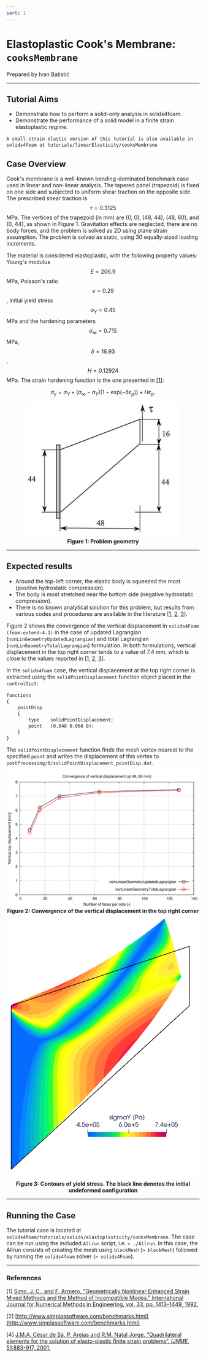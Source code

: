 ```yaml
---
sort: 1
---
```


# Elastoplastic Cook's Membrane: `cooksMembrane`

Prepared by Ivan Batistić

---

## Tutorial Aims

- Demonstrate how to perform a solid-only analysis in solids4foam.
- Demonstrate the performance of a solid model in a finite strain elastoplastic
  regime.

```note
A small-strain elastic version of this tutorial is also available in solids4foam at tutorials/linearElasticity/cooksMembrane
```

## Case Overview

Cook's membrane is a well-known bending-dominated benchmark case used in linear
and non-linear analysis. The tapered panel (trapezoid) is fixed on one side and
subjected to uniform shear traction on the opposite side. The prescribed shear
traction is $$\tau = 0.3125$$ MPa. The vertices of the trapezoid (in mm) are (0,
0), (48, 44), (48, 60), and (0, 44), as shown in Figure 1. Gravitation effects
are neglected, there are no body forces, and the problem is solved as 2D using
plane strain assumption. The problem is solved as static, using 30 equally-sized
loading increments.

The material is considered elastoplastic, with the following property values:
Young's modulus $$E = 206.9$$ MPa, Poisson's ratio $$\nu=0.29$$, initial yield
stress $$\sigma_Y = 0.45$$ MPa and the hardening parameters
$$\sigma_{\infty} = 0.715$$ MPa, $$\delta = 16.93$$, $$H = 0.12924$$ MPa. The
strain hardening function is the one presented in
[[1]]((https://onlinelibrary.wiley.com/doi/10.1002/nme.1620330705)):

$$
\sigma_y = \sigma_Y + (\sigma_{\infty} - \sigma_Y)(1-\text{exp}(-\delta\varepsilon_p)) + H\varepsilon_p.
$$

<div style="text-align: center;">
  <img src="./images/cooksMembrane-geometry.png" alt="Image" width="400">
    <figcaption>
     <strong>Figure 1: Problem geometry</strong>
    </figcaption>
</div>

---

## Expected results

- Around the top-left corner, the elastic body is squeezed the most (positive
  hydrostatic compression).
- The body is most stretched near the bottom side (negative hydrostatic
  compression).
- There is no known analytical solution for this problem, but results from
  various codes and procedures are available in the literature
  [[1](https://onlinelibrary.wiley.com/doi/10.1002/nme.1620330705),
  [2](http://www.simplassoftware.com/benchmarks.html),
  [3](https://repositorio-aberto.up.pt/handle/10216/438)].

Figure 2 shows the convergence of the vertical displacement in
`solids4Foam (foam-extend-4.1)` in the case of updated Lagrangian
(`nonLinGeometryUpdatedLagrangian`) and total Lagrangian
(`nonLinGeometryTotalLagrangian`) formulation. In both formulations, vertical
displacement in the top right corner tends to a value of 7.4 mm, which is close
to the values reported in
[[1](https://onlinelibrary.wiley.com/doi/10.1002/nme.1620330705),
[2](http://www.simplassoftware.com/benchmarks.html),
[3](https://repositorio-aberto.up.pt/handle/10216/438)].

In the `solids4foam` case, the vertical displacement at the top right corner is
extracted using the `solidPointDisplacement` function object placed in the
`controlDict`:

```
functions
{
    pointDisp
    {
        type    solidPointDisplacement;
        point   (0.048 0.060 0);
    }
}

```

The `solidPointDisplacement` function finds the mesh vertex nearest to the
specified `point` and writes the displacement of this vertex to
`postProcessing/0/solidPointDisplacement_pointDisp.dat`.

<div style="text-align: center;">
  <img src="./images/cooksMembrane-verticalDisplacement.png" alt="Image" width="800">
    <figcaption>
     <strong>Figure 2: Convergence of the vertical displacement in the top right corner  </strong>
    </figcaption>
</div>
<div style="text-align: center;">
  <img src="./images/cooksMembrane-sigmay.png" alt="Image" width="500">
    <figcaption>
        <strong>Figure 3: Contours of yield stress. The black line denotes the initial undeformed configuration </strong>
    </figcaption>
</div>

---

## Running the Case

The tutorial case is located at
`solids4foam/tutorials/solids/elastoplasticity/cooksMembrane`. The case can be
run using the included `Allrun` script, i.e. `> ./Allrun`. In this case, the
Allrun consists of creating the mesh using `blockMesh` (`> blockMesh`) followed
by running the `solids4foam` solver (`> solids4Foam`).

---

### References

[1]
[Simo, J. C., and F. Armero, “Geometrically Nonlinear Enhanced Strain Mixed Methods and the Method of Incompatible Modes,” International Journal for Numerical Methods in Engineering, vol. 33, pp. 1413–1449, 1992.](https://onlinelibrary.wiley.com/doi/10.1002/nme.1620330705)

[2]
[http://www.simplassoftware.com/benchmarks.html](http://www.simplassoftware.com/benchmarks.html)

[4]
[J.M.A. César de Sá, P. Areias and R.M. Natal Jorge. “Quadrilateral elements for the solution of elasto-plastic finite strain problems“. _IJNME_, 51:883-917, 2001.](https://repositorio-aberto.up.pt/handle/10216/438)
